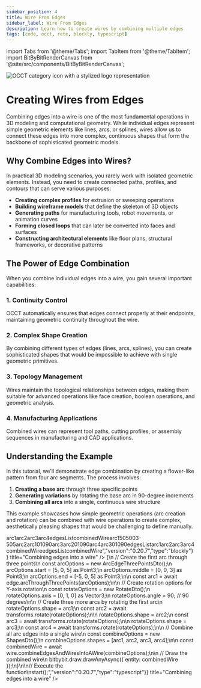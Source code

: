 ```yaml
---
sidebar_position: 4
title: Wire From Edges
sidebar_label: Wire From Edges
description: Learn how to create wires by combining multiple edges
tags: [code, occt, rete, blockly, typescript]
---
```


import Tabs from '@theme/Tabs';
import TabItem from '@theme/TabItem';
import BitByBitRenderCanvas from '@site/src/components/BitByBitRenderCanvas';

<img 
  class="category-icon-small" 
  src="https://s.bitbybit.dev/assets/icons/white/occt-icon.svg" 
  alt="OCCT category icon with a stylized logo representation" 
  title="OCCT category icon" />

# Creating Wires from Edges

Combining edges into a wire is one of the most fundamental operations in 3D modeling and computational geometry. While individual edges represent simple geometric elements like lines, arcs, or splines, wires allow us to connect these edges into more complex, continuous shapes that form the backbone of sophisticated geometric models.

## Why Combine Edges into Wires?

In practical 3D modeling scenarios, you rarely work with isolated geometric elements. Instead, you need to create connected paths, profiles, and contours that can serve various purposes:

- **Creating complex profiles** for extrusion or sweeping operations
- **Building wireframe models** that define the skeleton of 3D objects
- **Generating paths** for manufacturing tools, robot movements, or animation curves
- **Forming closed loops** that can later be converted into faces and surfaces
- **Constructing architectural elements** like floor plans, structural frameworks, or decorative patterns

## The Power of Edge Combination

When you combine individual edges into a wire, you gain several important capabilities:

### 1. **Continuity Control**
OCCT automatically ensures that edges connect properly at their endpoints, maintaining geometric continuity throughout the wire.

### 2. **Complex Shape Creation**
By combining different types of edges (lines, arcs, splines), you can create sophisticated shapes that would be impossible to achieve with single geometric primitives.

### 3. **Topology Management**
Wires maintain the topological relationships between edges, making them suitable for advanced operations like face creation, boolean operations, and geometric analysis.

### 4. **Manufacturing Applications**
Combined wires can represent tool paths, cutting profiles, or assembly sequences in manufacturing and CAD applications.

## Understanding the Example

In this tutorial, we'll demonstrate edge combination by creating a flower-like pattern from four arc segments. The process involves:

1. **Creating a base arc** through three specific points
2. **Generating variations** by rotating the base arc in 90-degree increments
3. **Combining all arcs** into a single, continuous wire structure

This example showcases how simple geometric operations (arc creation and rotation) can be combined with wire operations to create complex, aesthetically pleasing shapes that would be challenging to define manually.

<Tabs groupId="combine-edges-into-wire">
<TabItem value="rete" label="Rete">
    <BitByBitRenderCanvas
    requireManualStart={true}
    script={{"script":"{\"id\":\"rete-v2-json\",\"nodes\":{\"d3eae5ce6dc65c7d\":{\"id\":\"d3eae5ce6dc65c7d\",\"name\":\"bitbybit.occt.shapes.edge.arcThroughThreePoints\",\"customName\":\"arc through three points\",\"async\":true,\"drawable\":true,\"data\":{\"genericNodeData\":{\"hide\":true,\"oneOnOne\":false,\"flatten\":0,\"forceExecution\":false},\"start\":[0,0,0],\"middle\":[0,1,0],\"end\":[0,0,1]},\"inputs\":{\"start\":{\"connections\":[{\"node\":\"b0c0c10ad0f0b376\",\"output\":\"result\",\"data\":{}}]},\"middle\":{\"connections\":[{\"node\":\"b0f0ab88ce56530b\",\"output\":\"result\",\"data\":{}}]},\"end\":{\"connections\":[{\"node\":\"eb556be1eebab3e1\",\"output\":\"result\",\"data\":{}}]}},\"position\":[534.1448402109038,379.3579836100596]},\"b0c0c10ad0f0b376\":{\"id\":\"b0c0c10ad0f0b376\",\"name\":\"bitbybit.vector.vectorXYZ\",\"customName\":\"vector xyz\",\"async\":false,\"drawable\":true,\"data\":{\"genericNodeData\":{\"hide\":true,\"oneOnOne\":false,\"flatten\":0,\"forceExecution\":false},\"x\":5,\"y\":0,\"z\":5},\"inputs\":{},\"position\":[94.57403303556532,90.44351868458702]},\"b0f0ab88ce56530b\":{\"id\":\"b0f0ab88ce56530b\",\"name\":\"bitbybit.vector.vectorXYZ\",\"customName\":\"vector xyz\",\"async\":false,\"drawable\":true,\"data\":{\"genericNodeData\":{\"hide\":true,\"oneOnOne\":false,\"flatten\":0,\"forceExecution\":false},\"x\":0,\"y\":0,\"z\":3},\"inputs\":{},\"position\":[89.45148079042713,428.0205711278293]},\"eb556be1eebab3e1\":{\"id\":\"eb556be1eebab3e1\",\"name\":\"bitbybit.vector.vectorXYZ\",\"customName\":\"vector xyz\",\"async\":false,\"drawable\":true,\"data\":{\"genericNodeData\":{\"hide\":true,\"oneOnOne\":false,\"flatten\":0,\"forceExecution\":false},\"x\":-5,\"y\":0,\"z\":5},\"inputs\":{},\"position\":[96.3359847306213,789.091745319537]},\"813ef50a24796266\":{\"id\":\"813ef50a24796266\",\"name\":\"bitbybit.occt.transforms.rotate\",\"customName\":\"rotate\",\"async\":true,\"drawable\":true,\"data\":{\"genericNodeData\":{\"hide\":true,\"oneOnOne\":false,\"flatten\":0,\"forceExecution\":false},\"axis\":[0,0,1],\"angle\":90},\"inputs\":{\"shape\":{\"connections\":[{\"node\":\"d3eae5ce6dc65c7d\",\"output\":\"result\",\"data\":{}}]},\"axis\":{\"connections\":[{\"node\":\"639ad3b9d7d8fb96\",\"output\":\"result\",\"data\":{}}]}},\"position\":[979.2191844359841,528.0582678468946]},\"639ad3b9d7d8fb96\":{\"id\":\"639ad3b9d7d8fb96\",\"name\":\"bitbybit.vector.vectorXYZ\",\"customName\":\"vector xyz\",\"async\":false,\"drawable\":true,\"data\":{\"genericNodeData\":{\"hide\":true,\"oneOnOne\":false,\"flatten\":0,\"forceExecution\":false},\"x\":0,\"y\":1,\"z\":0},\"inputs\":{},\"position\":[544.652073196799,1052.9517323029297]},\"83256d1d59d91e85\":{\"id\":\"83256d1d59d91e85\",\"name\":\"bitbybit.occt.transforms.rotate\",\"customName\":\"rotate\",\"async\":true,\"drawable\":true,\"data\":{\"genericNodeData\":{\"hide\":true,\"oneOnOne\":false,\"flatten\":0,\"forceExecution\":false},\"axis\":[0,0,1],\"angle\":90},\"inputs\":{\"shape\":{\"connections\":[{\"node\":\"813ef50a24796266\",\"output\":\"result\",\"data\":{}}]},\"axis\":{\"connections\":[{\"node\":\"639ad3b9d7d8fb96\",\"output\":\"result\",\"data\":{}}]}},\"position\":[1396.0370000621306,710.2873028136673]},\"46a4c9a430a67a38\":{\"id\":\"46a4c9a430a67a38\",\"name\":\"bitbybit.occt.transforms.rotate\",\"customName\":\"rotate\",\"async\":true,\"drawable\":true,\"data\":{\"genericNodeData\":{\"hide\":true,\"oneOnOne\":false,\"flatten\":0,\"forceExecution\":false},\"axis\":[0,0,1],\"angle\":90},\"inputs\":{\"shape\":{\"connections\":[{\"node\":\"83256d1d59d91e85\",\"output\":\"result\",\"data\":{}}]},\"axis\":{\"connections\":[{\"node\":\"639ad3b9d7d8fb96\",\"output\":\"result\",\"data\":{}}]}},\"position\":[1779.8751584275665,993.0350632431747]},\"d9118ec2955d5d74\":{\"id\":\"d9118ec2955d5d74\",\"name\":\"bitbybit.lists.createList\",\"customName\":\"create list\",\"data\":{},\"inputs\":{\"listElements\":{\"connections\":[{\"node\":\"d3eae5ce6dc65c7d\",\"output\":\"result\",\"data\":{}},{\"node\":\"813ef50a24796266\",\"output\":\"result\",\"data\":{}},{\"node\":\"83256d1d59d91e85\",\"output\":\"result\",\"data\":{}},{\"node\":\"46a4c9a430a67a38\",\"output\":\"result\",\"data\":{}}]}},\"position\":[2251.1631148261968,392.62231116107625]},\"4aa103865a33f040\":{\"id\":\"4aa103865a33f040\",\"name\":\"bitbybit.occt.shapes.wire.combineEdgesAndWiresIntoAWire\",\"customName\":\"combine edges and wires into a wire\",\"async\":true,\"drawable\":true,\"data\":{\"genericNodeData\":{\"hide\":false,\"oneOnOne\":false,\"flatten\":0,\"forceExecution\":false}},\"inputs\":{\"shapes\":{\"connections\":[{\"node\":\"d9118ec2955d5d74\",\"output\":\"list\",\"data\":{}}]}},\"position\":[2635.0126636293408,351.4568381003743]}}}","version":"0.20.7","type":"rete"}}
    title="Combining edges into a wire"
    />
</TabItem>
<TabItem value="blockly" label="Blockly">
  <BitByBitRenderCanvas
    requireManualStart={true}
    script={{"script":"<xml xmlns=\"https://developers.google.com/blockly/xml\"><variables><variable id=\"arc1\">arc1</variable><variable id=\"arc2\">arc2</variable><variable id=\"arc3\">arc3</variable><variable id=\"arc4\">arc4</variable><variable id=\"edgesList\">edgesList</variable><variable id=\"combinedWire\">combinedWire</variable></variables><block type=\"variables_set\" id=\"create_arc1\" x=\"50\" y=\"50\"><field name=\"VAR\" id=\"arc1\">arc1</field><value name=\"VALUE\"><block type=\"bitbybit.occt.shapes.edge.arcThroughThreePoints\" id=\"arc_through_three_points\"><value name=\"Start\"><block type=\"bitbybit.point.pointXYZ\" id=\"arc_start\"><value name=\"X\"><block type=\"math_number\" id=\"start_x\"><field name=\"NUM\">5</field></block></value><value name=\"Y\"><block type=\"math_number\" id=\"start_y\"><field name=\"NUM\">0</field></block></value><value name=\"Z\"><block type=\"math_number\" id=\"start_z\"><field name=\"NUM\">5</field></block></value></block></value><value name=\"Middle\"><block type=\"bitbybit.point.pointXYZ\" id=\"arc_middle\"><value name=\"X\"><block type=\"math_number\" id=\"middle_x\"><field name=\"NUM\">0</field></block></value><value name=\"Y\"><block type=\"math_number\" id=\"middle_y\"><field name=\"NUM\">0</field></block></value><value name=\"Z\"><block type=\"math_number\" id=\"middle_z\"><field name=\"NUM\">3</field></block></value></block></value><value name=\"End\"><block type=\"bitbybit.point.pointXYZ\" id=\"arc_end\"><value name=\"X\"><block type=\"math_number\" id=\"end_x\"><field name=\"NUM\">-5</field></block></value><value name=\"Y\"><block type=\"math_number\" id=\"end_y\"><field name=\"NUM\">0</field></block></value><value name=\"Z\"><block type=\"math_number\" id=\"end_z\"><field name=\"NUM\">5</field></block></value></block></value></block></value><next><block type=\"variables_set\" id=\"create_arc2\" x=\"50\" y=\"150\"><field name=\"VAR\" id=\"arc2\">arc2</field><value name=\"VALUE\"><block type=\"bitbybit.occt.transforms.rotate\" id=\"rotate_arc_90_1\"><value name=\"Shape\"><block type=\"variables_get\" id=\"get_arc1_for_rotate\"><field name=\"VAR\" id=\"arc1\">arc1</field></block></value><value name=\"Axis\"><block type=\"bitbybit.vector.vectorXYZ\" id=\"rotation_axis_1\"><value name=\"X\"><block type=\"math_number\" id=\"axis_x_1\"><field name=\"NUM\">0</field></block></value><value name=\"Y\"><block type=\"math_number\" id=\"axis_y_1\"><field name=\"NUM\">1</field></block></value><value name=\"Z\"><block type=\"math_number\" id=\"axis_z_1\"><field name=\"NUM\">0</field></block></value></block></value><value name=\"Angle\"><block type=\"math_number\" id=\"rotation_angle_1\"><field name=\"NUM\">90</field></block></value></block></value><next><block type=\"variables_set\" id=\"create_arc3\" x=\"50\" y=\"250\"><field name=\"VAR\" id=\"arc3\">arc3</field><value name=\"VALUE\"><block type=\"bitbybit.occt.transforms.rotate\" id=\"rotate_arc_90_2\"><value name=\"Shape\"><block type=\"variables_get\" id=\"get_arc2_for_rotate\"><field name=\"VAR\" id=\"arc2\">arc2</field></block></value><value name=\"Axis\"><block type=\"bitbybit.vector.vectorXYZ\" id=\"rotation_axis_2\"><value name=\"X\"><block type=\"math_number\" id=\"axis_x_2\"><field name=\"NUM\">0</field></block></value><value name=\"Y\"><block type=\"math_number\" id=\"axis_y_2\"><field name=\"NUM\">1</field></block></value><value name=\"Z\"><block type=\"math_number\" id=\"axis_z_2\"><field name=\"NUM\">0</field></block></value></block></value><value name=\"Angle\"><block type=\"math_number\" id=\"rotation_angle_2\"><field name=\"NUM\">90</field></block></value></block></value><next><block type=\"variables_set\" id=\"create_arc4\" x=\"50\" y=\"350\"><field name=\"VAR\" id=\"arc4\">arc4</field><value name=\"VALUE\"><block type=\"bitbybit.occt.transforms.rotate\" id=\"rotate_arc_90_3\"><value name=\"Shape\"><block type=\"variables_get\" id=\"get_arc3_for_rotate\"><field name=\"VAR\" id=\"arc3\">arc3</field></block></value><value name=\"Axis\"><block type=\"bitbybit.vector.vectorXYZ\" id=\"rotation_axis_3\"><value name=\"X\"><block type=\"math_number\" id=\"axis_x_3\"><field name=\"NUM\">0</field></block></value><value name=\"Y\"><block type=\"math_number\" id=\"axis_y_3\"><field name=\"NUM\">1</field></block></value><value name=\"Z\"><block type=\"math_number\" id=\"axis_z_3\"><field name=\"NUM\">0</field></block></value></block></value><value name=\"Angle\"><block type=\"math_number\" id=\"rotation_angle_3\"><field name=\"NUM\">90</field></block></value></block></value><next><block type=\"variables_set\" id=\"create_edges_list\" x=\"50\" y=\"450\"><field name=\"VAR\" id=\"edgesList\">edgesList</field><value name=\"VALUE\"><block type=\"lists_create_with\" id=\"create_list_with_arcs\"><mutation items=\"4\"></mutation><value name=\"ADD0\"><block type=\"variables_get\" id=\"get_arc1_for_list\"><field name=\"VAR\" id=\"arc1\">arc1</field></block></value><value name=\"ADD1\"><block type=\"variables_get\" id=\"get_arc2_for_list\"><field name=\"VAR\" id=\"arc2\">arc2</field></block></value><value name=\"ADD2\"><block type=\"variables_get\" id=\"get_arc3_for_list\"><field name=\"VAR\" id=\"arc3\">arc3</field></block></value><value name=\"ADD3\"><block type=\"variables_get\" id=\"get_arc4_for_list\"><field name=\"VAR\" id=\"arc4\">arc4</field></block></value></block></value><next><block type=\"variables_set\" id=\"combine_edges_into_wire\" x=\"50\" y=\"550\"><field name=\"VAR\" id=\"combinedWire\">combinedWire</field><value name=\"VALUE\"><block type=\"bitbybit.occt.shapes.wire.combineEdgesAndWiresIntoAWire\" id=\"combine_edges_wire\"><value name=\"Shapes\"><block type=\"variables_get\" id=\"get_edges_list\"><field name=\"VAR\" id=\"edgesList\">edgesList</field></block></value></block></value><next><block type=\"bitbybit.draw.drawAnyAsyncNoReturn\" id=\"draw_combined_wire\" x=\"50\" y=\"650\"><value name=\"Entity\"><block type=\"variables_get\" id=\"get_combined_wire\"><field name=\"VAR\" id=\"combinedWire\">combinedWire</field></block></value></block></next></block></next></block></next></block></next></block></next></block></next></block></xml>","version":"0.20.7","type":"blockly"}}
    title="Combining edges into a wire"
    />
</TabItem>
<TabItem value="typescript" label="TypeScript">
<BitByBitRenderCanvas
    requireManualStart={true}
    script={{"script":"// Import required DTOs and types for edge and wire creation\nconst { ArcEdgeThreePointsDto, RotateDto, ShapesDto } = Bit.Inputs.OCCT;\ntype Point3 = Bit.Inputs.Base.Point3;\ntype Vector3 = Bit.Inputs.Base.Vector3;\ntype TopoDSShapePointer = Bit.Inputs.OCCT.TopoDSShapePointer;\ntype TopoDSEdgePointer = Bit.Inputs.OCCT.TopoDSEdgePointer;\n\n// Get access to OCCT edge, wire, and transform functions\nconst { edge, wire } = bitbybit.occt.shapes;\nconst { transforms } = bitbybit.occt;\n\n// Define the main function to create a wire from multiple edges\nconst start = async () => {\n    // Create the first arc through three points\n    const arcOptions = new ArcEdgeThreePointsDto();\n    arcOptions.start = [5, 0, 5] as Point3;\n    arcOptions.middle = [0, 0, 3] as Point3;\n    arcOptions.end = [-5, 0, 5] as Point3;\n\n    const arc1 = await edge.arcThroughThreePoints(arcOptions);\n\n    // Create rotation options for Y-axis rotation\n    const rotateOptions = new RotateDto<TopoDSShapePointer>();\n    rotateOptions.axis = [0, 1, 0] as Vector3;\n    rotateOptions.angle = 90; // 90 degrees\n\n    // Create three more arcs by rotating the first arc\n    rotateOptions.shape = arc1;\n    const arc2 = await transforms.rotate(rotateOptions);\n\n    rotateOptions.shape = arc2;\n    const arc3 = await transforms.rotate(rotateOptions);\n\n    rotateOptions.shape = arc3;\n    const arc4 = await transforms.rotate(rotateOptions);\n\n    // Combine all arc edges into a single wire\n    const combineOptions = new ShapesDto<TopoDSEdgePointer>();\n    combineOptions.shapes = [arc1, arc2, arc3, arc4];\n\n    const combinedWire = await wire.combineEdgesAndWiresIntoAWire(combineOptions);\n\n    // Draw the combined wire\n    bitbybit.draw.drawAnyAsync({ entity: combinedWire });\n}\n\n// Execute the function\nstart();","version":"0.20.7","type":"typescript"}}
    title="Combining edges into a wire"
    />
</TabItem>
</Tabs>
